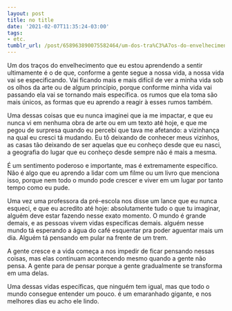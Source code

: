 ```yaml
---
layout: post
title: no title
date: '2021-02-07T11:35:24-03:00'
tags:
- etc.
tumblr_url: /post/658963890075582464/um-dos-tra%C3%A7os-do-envelhecimento-que-eu-estou
---
```

Um dos traços do envelhecimento que eu estou aprendendo a sentir ultimamente é o de que, conforme a gente segue a nossa vida, a nossa vida vai se especificando. Vai ficando mais e mais difícil de ver a minha vida sob os olhos da arte ou de algum princípio, porque conforme minha vida vai passando ela vai se tornando mais específica. os rumos que ela toma são mais únicos, as formas que eu aprendo a reagir à esses rumos também.

Uma dessas coisas que eu nunca imaginei que ia me impactar, e que eu nunca vi em nenhuma obra de arte ou em um texto até hoje, e que me pegou de surpresa quando eu percebi que tava me afetando: a vizinhança na qual eu cresci tá mudando. Eu tô deixando de conhecer meus vizinhos, as casas tão deixando de ser aquelas que eu conheço desde que eu nasci, a geografia do lugar que eu conheço desde sempre não é mais a mesma.

É um sentimento poderoso e importante, mas é extremamente específico. Não é algo que eu aprendo a lidar com um filme ou um livro que menciona isso, porque nem todo o mundo pode crescer e viver em um lugar por tanto tempo como eu pude.

Uma vez uma professora da pré-escola nos disse um lance que eu nunca esqueci, e que eu acredito até hoje: absolutamente tudo o que tu imaginar, alguém deve estar fazendo nesse exato momento. O mundo é grande demais, e as pessoas vivem vidas específicas demais. alguém nesse mundo tá esperando a água do café esquentar pra poder aguentar mais um dia. Alguém tá pensando em pular na frente de um trem.

A gente cresce e a vida começa a nos impedir de ficar pensando nessas coisas, mas elas continuam acontecendo mesmo quando a gente não pensa. A gente para de pensar porque a gente gradualmente se transforma em uma delas.

Uma dessas vidas específicas, que ninguém tem igual, mas que todo o mundo consegue entender um pouco. é um emaranhado gigante, e nos melhores dias eu acho ele lindo.

